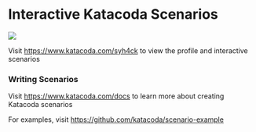 # Interactive Katacoda Scenarios

[![](http://shields.katacoda.com/katacoda/syh4ck/count.svg)](https://www.katacoda.com/syh4ck "Get your profile on Katacoda.com")

Visit https://www.katacoda.com/syh4ck to view the profile and interactive scenarios

### Writing Scenarios
Visit https://www.katacoda.com/docs to learn more about creating Katacoda scenarios

For examples, visit https://github.com/katacoda/scenario-example
